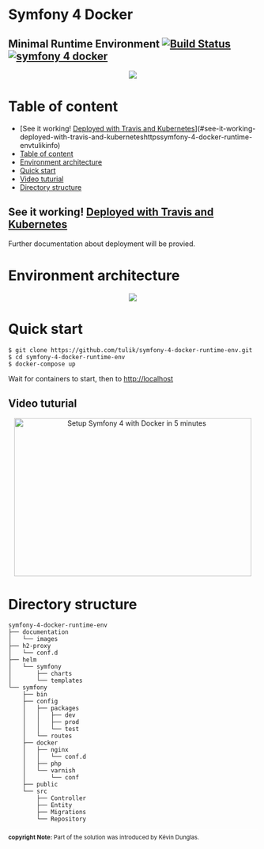 # Symfony 4 Docker
## Minimal Runtime Environment [![Build Status](https://travis-ci.org/tulik/symfony-4-docker-runtime-env.svg?branch=master)](https://travis-ci.org/tulik/symfony-4-docker-runtime-env)  [![symfony 4 docker](https://img.shields.io/badge/dev-symfony%204-F7CA18.svg?style=flat)](https://github.com/tulik/symfony-4-docker-runtime-env)

<p align="center">
  <img src="https://raw.githubusercontent.com/tulik/symfony-4-docker-runtime-env/master/documentation/images/logo.png">
</p>


# Table of content
- [See it working! [Deployed with Travis and Kubernetes](https://symfony-4-docker-runtime-env.tulik.info/)](#see-it-working-deployed-with-travis-and-kuberneteshttpssymfony-4-docker-runtime-envtulikinfo)
- [Table of content](#table-of-content)
- [Environment architecture](#environment-architecture)
- [Quick start](#quick-start)
- [Video tuturial](#video-tuturial)
- [Directory structure](#directory-structure)

## See it working! [Deployed with Travis and Kubernetes](https://symfony-4-docker-runtime-env.tulik.info/)
Further documentation about deployment will be provied.

# Environment architecture

<p align="center">
  <img src="https://raw.githubusercontent.com/tulik/symfony-4-docker-runtime-env/master/documentation/images/schema.png">
</p>

# Quick start

```
$ git clone https://github.com/tulik/symfony-4-docker-runtime-env.git
$ cd symfony-4-docker-runtime-env
$ docker-compose up
```
Wait for containers to start, then to [http://localhost](http://localhost)

## Video tuturial
<p align="center">
	<a href="http://www.youtube.com/watch?feature=player_embedded&v=NIEKB5iRcOs
	" target="_blank"><img src="http://img.youtube.com/vi/NIEKB5iRcOs/0.jpg" 
	alt="Setup Symfony 4 with Docker in 5 minutes" width="480" height="320" border="0" /></a>
</p>


# Directory structure
```
symfony-4-docker-runtime-env
├── documentation
│   └── images
├── h2-proxy
│   └── conf.d
├── helm
│   └── symfony
│       ├── charts
│       └── templates
└── symfony
    ├── bin
    ├── config
    │   ├── packages
    │   │   ├── dev
    │   │   ├── prod
    │   │   └── test
    │   └── routes
    ├── docker
    │   ├── nginx
    │   │   └── conf.d
    │   ├── php
    │   └── varnish
    │       └── conf
    ├── public
    └── src
        ├── Controller
        ├── Entity
        ├── Migrations
        └── Repository
```
<sub>
<hr noshade color="#FFFFFF" width="100%" size="1" style="padding:0; margin:8px 0 8px 0; border:none; width:100%; height: 1px; color:#FFFFFF; background-color: #FFFFFF" />
<strong>copyright Note:</strong> Part of the solution was introduced by Kévin Dunglas.
<sub>
